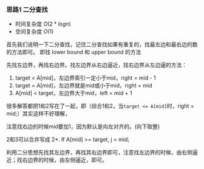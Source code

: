 ### 思路1 二分查找

- 时间复杂度 $O(2 * logn)$
- 空间复杂度 $O(1)$

首先我们说明一下二分查找，记住二分查找如果有重复的，找最左边和最右边的数的方法即可。
即找 lower bound 和 upper bound 的方法


先找左边界，再找右边界。找左边界从右边逼近，找右边界从左边逼的方法：

1. target < A[mid]，左边界索引一定小于mid，right = mid - 1
2. target = A[mid]，左边界就是mid或小于mid，right = mid
3. A[mid] < target，左边界大于mid，left = mid + 1

很多解答都把1和2写在了一起，即（综合1和2，当`target <= A[mid]`时，right = mid;）其实这样不好理解，

注意找右边的时候mid要加1，因为默认是向左对齐的。(向下取整)



2和3可以合并写成 2*. If A[mid] >= target, j = mid;


利用二分思想先找其左边界，再找其右边界即可，注意找左边界的时候，由右侧逼近；找右边界的时候，由左侧逼近，即可。
